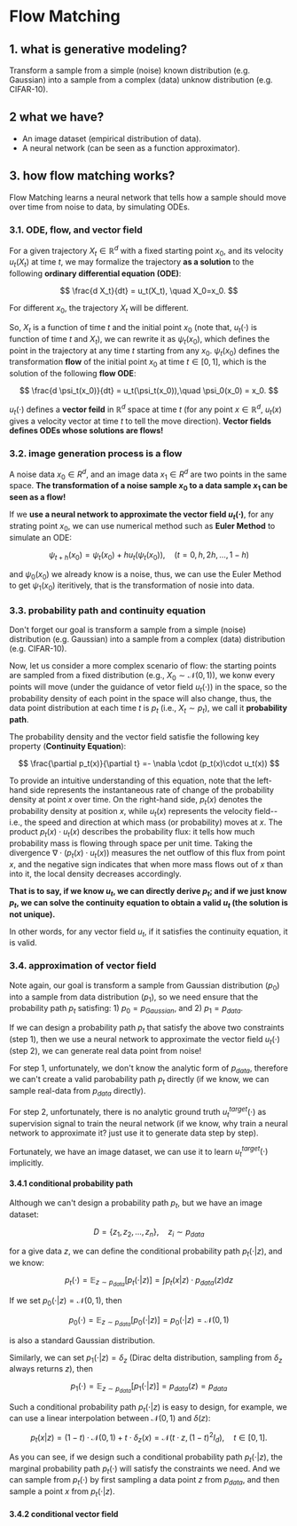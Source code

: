 # Flow Matching

## 1. what is generative modeling?

Transform a sample from a simple (noise) known distribution (e.g. Gaussian) into a sample from a complex (data) unknow distribution (e.g. CIFAR-10).

## 2 what we have?

- An image dataset (empirical distribution of data).
- A neural network (can be seen as a function approximator).

## 3. how flow matching works?

Flow Matching learns a neural network that tells how a sample should move over time from noise to data, by simulating ODEs.

### 3.1. ODE, flow, and vector field

For a given trajectory $X_t \in \mathbb{R}^d$ with a fixed starting point $x_0$, and its velocity $u_t(X_t)$ at time $t$, we may formalize the trajectory **as a solution** to the following **ordinary differential equation (ODE)**:

$$
\frac{d X_t}{dt} = u_t(X_t), \quad X_0=x_0.
$$

For different $x_0$, the trajectory $X_t$ will be different.

So, $X_t$ is a function of time $t$ and the initial point $x_0$ (note that, $u_t(\cdot)$ is function of time $t$ and $X_t$), we can rewrite it as $\psi_t(x_0)$, which defines the point in the trajectory at any time $t$ starting from any $x_0$. $\psi_t(x_0)$ defines the transformation **flow** of the initial point $x_0$ at time $t\in[0,1]$, which is the solution of the following **flow ODE**:

$$
\frac{d \psi_t(x_0)}{dt} = u_t(\psi_t(x_0)),\quad \psi_0(x_0) = x_0.
$$

$u_t(\cdot)$ defines a **vector feild** in $\mathbb{R}^d$ space at time $t$ (for any point $x\in \mathbb{R}^d$, $u_t(x)$ gives a velocity vector at time $t$ to tell the move direction). **Vector fields defines ODEs whose solutions are flows!**

### 3.2. image generation process is a flow

A noise data $x_0 \in R^d$, and an image data $x_1 \in R^d$ are two points in the same space. **The transformation of a noise sample $x_0$ to a data sample $x_1$ can be seen as a flow!**

If we **use a neural network to approximate the vector field $u_t(\cdot)$**, for any strating point $x_0$, we can use numerical method such as **Euler Method** to simulate an ODE:

$$
\psi_{t+h}(x_0) = \psi_{t}(x_0)  +h u_t(\psi_t(x_0)), \quad (t=0,h,2h,\dots,1-h)
$$

and $\psi_{0}(x_0)$ we already know is a noise, thus, we can use the Euler Method to get $\psi_{1}(x_0)$ iteritively, that is the transformation of nosie into data.

### 3.3. probability path and continuity equation

Don't forget our goal is transform a sample from a simple (noise) distribution (e.g. Gaussian) into a sample from a complex (data) distribution (e.g. CIFAR-10).

Now, let us consider a more complex scenario of flow: the starting points are sampled from a fixed distribution (e.g., $X_0 \sim \mathcal{N}(0,1)$), we konw every points will move (under the guidance of vetor field $u_t(\cdot)$) in the space, so the probability density of each point in the space will also change, thus, the data point distribution at each time $t$ is $p_t$ (i.e., $X_t \sim p_t$), we call it **probability path**.

The probability density and the vector field satisfie the following key property (**Continuity Equation**):

$$
\frac{\partial p_t(x)}{\partial t} =- \nabla \cdot (p_t(x)\cdot u_t(x))
$$

To provide an intuitive understanding of this equation, note that the left-hand side represents the instantaneous rate of change of the probability density at point $x$ over time. On the right-hand side, $p_t(x)$ denotes the probability density at position $x$, while $u_t(x)$ represents the velocity field--i.e., the speed and direction at which mass (or probability) moves at $x$. The product $p_t(x)\cdot u_t(x)$ describes the probability flux: it tells how much probability mass is flowing through space per unit time. Taking the divergence $\nabla \cdot (p_t(x) \cdot u_t(x))$ measures the net outflow of this flux from point $x$, and the negative sign indicates that when more mass flows out of $x$ than into it, the local density decreases accordingly.

**That is to say, if we know $u_t$, we can directly derive $p_t$; and if we just know $p_t$, we can solve the continuity equation to obtain a valid $u_t$ (the solution is not unique).**

In other words, for any vector field $u_t$, if it satisfies the continuity equation, it is valid.

### 3.4. approximation of vector field

Note again, our goal is transform a sample from Gaussian distribution ($p_0$) into a sample from data distribution ($p_1$), so we need ensure that the probability path $p_t$ satisfing: 1) $p_0=p_{Gaussian}$, and 2) $p_1=p_{data}$.

If we can design a probability path $p_t$ that satisfy the above two constraints (step 1), then we use a neural network to approximate the vector field $u_t(\cdot)$ (step 2), we can generate real data point from noise!

For step 1, unfortunately, we don't know the analytic form of $p_{data}$, therefore we can't create a valid parobability path $p_t$ directly (if we know, we can sample real-data from $p_{data}$ directly).

For step 2, unfortunately, there is no analytic ground truth $u^{target}_t(\cdot)$ as supervision signal to train the neural network (if we know, why train a neural network to approximate it? just use it to generate data step by step).

Fortunately, we have an image dataset, we can use it to learn $u^{target}_t(\cdot)$ implicitly.

#### 3.4.1 conditional probability path

Although we can't design a probability path $p_t$, but we have an image dataset:

$$
D = \{z_1, z_2, \dots,z_n\}, \quad z_i \sim p_{data}
$$

for a give data $z$, we can define the conditional probability path $p_t(\cdot|z)$, and we know:

$$
p_t(\cdot) = \mathbb{E}_{z\sim p_{data}}[p_t(\cdot|z)] = \int p_t(x|z) \cdot p_{data}(z) dz
$$

If we set $p_0(\cdot|z) = \mathcal{N}(0, 1)$, then

$$
p_0(\cdot) = \mathbb{E}_{z\sim p_{data}}[p_0(\cdot|z)] = p_0(\cdot|z)=\mathcal{N}(0, 1)
$$

is also a standard Gaussian distribution.

Similarly, we can set $p_1(\cdot|z) = \delta_z$ (Dirac delta distribution, sampling from $\delta_z$ always returns $z$), then

$$
p_1(\cdot) = \mathbb{E}_{z\sim p_{data}}[p_1(\cdot|z)] = p_{data}(z)=p_{data}
$$

Such a conditional probability path $p_t(\cdot|z)$ is easy to design, for example, we can use a linear interpolation between $\mathcal{N}(0,1)$ and $\delta(z)$:

$$
p_t(x|z) = (1-t) \cdot \mathcal{N}(0, 1) + t \cdot \delta_z(x) = \mathcal{N}(t\cdot z, (1-t)^2 I_d), \quad t\in[0,1].
$$

As you can see, if we design such a conditional probability path $p_t(\cdot|z)$, the marginal probability path $p_t(\cdot)$ will satisfy the constraints we need.
And we can sample from $p_t(\cdot)$ by first sampling a data point $z$ from $p_{data}$, and then sample a point $x$ from $p_t(\cdot|z)$.

#### 3.4.2 conditional vector field
